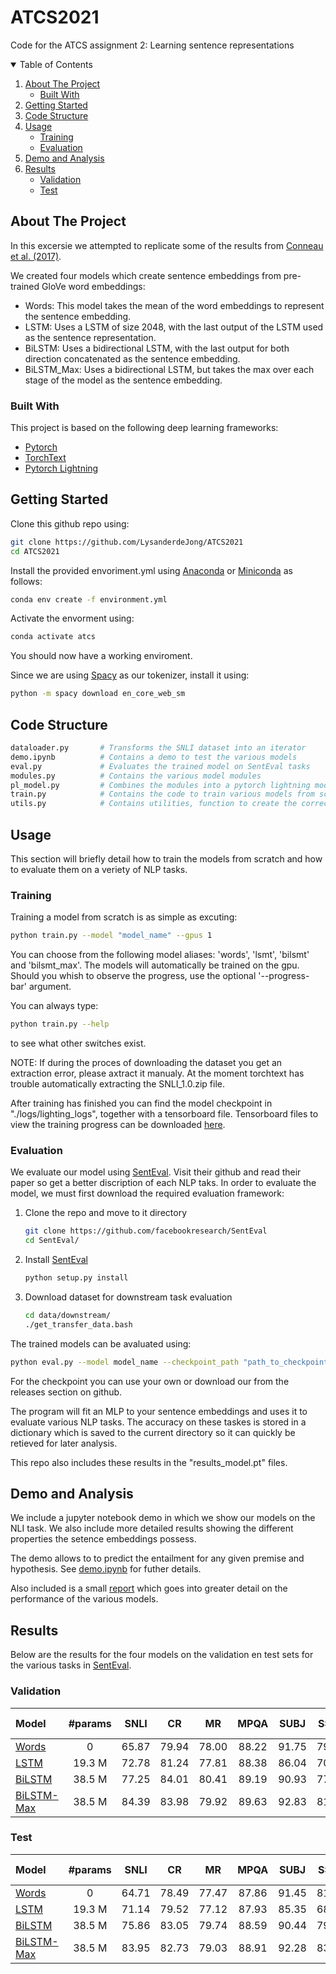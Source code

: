 # ATCS2021
Code for the ATCS assignment 2: Learning sentence representations

<!-- TABLE OF CONTENTS -->
<details open="open">
  <summary>Table of Contents</summary>
  <ol>
    <li>
      <a href="#about-the-project">About The Project</a>
      <ul>
        <li><a href="#built-with">Built With</a></li>
      </ul>
    </li>
    <li>
      <a href="#getting-started">Getting Started</a>
    </li>
    <li>
      <a href="#code-structure">Code Structure</a>
    </li>
    <li>
      <a href="#usage">Usage</a>
      <ul>
        <li><a href="#training">Training</a></li>
        <li><a href="#evaluation">Evaluation</a></li>
      </ul>
    </li>
    <li>
      <a href="#demo-and-analysis">Demo and Analysis</a>
    </li>
    <li>
      <a href="#results">Results</a>
      <ul>
        <li><a href="#validation">Validation</a></li>
        <li><a href="#test">Test</a></li>
      </ul>
    </li>
  </ol>
</details>


<!-- ABOUT THE PROJECT -->
## About The Project

In this excersie we attempted to replicate some of the results from [Conneau et al. (2017)](https://arxiv.org/abs/1705.02364).

We created four models which create sentence embeddings from pre-trained GloVe word embeddings:
* Words: This model takes the mean of the word embeddings to represent the sentence embedding.
* LSTM: Uses a LSTM of size 2048, with the last output of the LSTM used as the sentence representation.
* BiLSTM: Uses a bidirectional LSTM, with the last output for both direction concatenated as the sentence embedding.
* BiLSTM_Max: Uses a bidirectional LSTM, but takes the max over each stage of the model as the sentence embedding.

### Built With
This project is based on the following deep learning frameworks:
* [Pytorch](https://pytorch.org/)
* [TorchText](https://pytorch.org/text/stable/index.html)
* [Pytorch Lightning](https://pytorch-lightning.readthedocs.io/en/stable/)


<!-- GETTING STARTED -->
## Getting Started

Clone this github repo using:
```sh
git clone https://github.com/LysanderdeJong/ATCS2021
cd ATCS2021
```

Install the provided envoriment.yml using [Anaconda](https://www.anaconda.com/) or [Miniconda](https://docs.conda.io/en/latest/miniconda.html) as follows:
```sh
conda env create -f environment.yml
```
Activate the envorment using:
```sh
conda activate atcs
```
You should now have a working enviroment.

Since we are using [Spacy](https://spacy.io/) as our tokenizer, install it using:
```sh
python -m spacy download en_core_web_sm
```

<!-- Code Structure -->
## Code Structure
```bash
dataloader.py       # Transforms the SNLI dataset into an iterator
demo.ipynb          # Contains a demo to test the various models
eval.py             # Evaluates the trained model on SentEval tasks
modules.py          # Contains the various model modules
pl_model.py         # Combines the modules into a pytorch lightning module
train.py            # Contains the code to train various models from scratch
utils.py            # Contains utilities, function to create the correct lighting module
```

   
<!-- USAGE EXAMPLES -->
## Usage
This section will briefly detail how to train the models from scratch and how to evaluate them on a veriety of NLP tasks.

### Training
Training a model from scratch is as simple as excuting:
```sh
python train.py --model "model_name" --gpus 1
```
You can choose from the following model aliases: 'words', 'lsmt', 'bilsmt' and 'bilsmt_max'.
The models will automatically be trained on the gpu. Should you whish to observe the progress, use the optional '--progress-bar' argument.

You can always type:
```sh
python train.py --help
```
to see what other switches exist.

NOTE: If during the proces of downloading the dataset you get an extraction error, please axtract it manualy. At the moment torchtext has trouble automatically extracting the SNLI_1.0.zip file.

After training has finished you can find the model checkpoint in "./logs/lighting_logs", together with a tensorboard file. 
Tensorboard files to view the training progress can be downloaded [here](https://github.com/LysanderdeJong/ATCS2021/releases/download/v1.0/tensorboard_logs.7z).

### Evaluation
We evaluate our model using [SentEval](https://github.com/facebookresearch/SentEval). Visit their github and read their paper so get a better discription of each NLP taks.
In order to evaluate the model, we must first download the required evaluation framework:

1. Clone the repo and move to it directory
   ```sh
   git clone https://github.com/facebookresearch/SentEval
   cd SentEval/
   ```
2. Install [SentEval](https://github.com/facebookresearch/SentEval)
   ```sh
   python setup.py install
   ```
3. Download dataset for downstream task evaluation
   ```sh
   cd data/downstream/
   ./get_transfer_data.bash
   ```
   
The trained models can be avaluated using:
```sh
python eval.py --model model_name --checkpoint_path "path_to_checkpoint"
```
For the checkpoint you can use your own or download our from the releases section on github.

The program will fit an MLP to your sentence embeddings and uses it to evaluate various NLP tasks.
The accuracy on these taskes is stored in a dictionary which is saved to the current directory so it can quickly be retieved for later analysis.

This repo also includes these results in the "results_model.pt" files.

<!-- Demo and Analysis -->
## Demo and Analysis
We include a jupyter notebook demo in which we show our models on the NLI task. We also include more detailed results showing the different properties the setence embeddings possess.

The demo allows to to predict the entailment for any given premise and hypothesis. See [demo.ipynb](https://github.com/LysanderdeJong/ATCS2021/blob/main/demo.ipynb) for futher details.

Also included is a small [report](https://github.com/LysanderdeJong/ATCS2021/blob/main/report.pdf) which goes into greater detail on the performance of the various models.

<!-- RESULTS -->
## Results
Below are the results for the four models on the validation en test sets for the various tasks in [SentEval](https://github.com/facebookresearch/SentEval).

### Validation

| Model      | #params | SNLI |CR |  MR |  MPQA | SUBJ | SST2 | TREC | MRPC | SICK-E | SICK-R | STS14 | micor | macro |
| :---       |  :---:  |:---: |:---:|:---:|:---: |:---:| :---:|:---: |:---: | :---:  | :---:  | :---: | :---: | :---: |
| [Words](https://github.com/LysanderdeJong/ATCS2021/releases/download/v1.0/checkpoint_words.pth)      |    0    |65.87 |79.94|78.00|88.22 |91.75|79.01 |74.27 |72.79 |70.4    | 0.696  |0.55/0.56|82.54| 79.30 |
| [LSTM](https://github.com/LysanderdeJong/ATCS2021/releases/download/v1.0/checkpoint_lstm.pth)       |  19.3 M |72.78 |81.24|77.81|88.38 |86.04|70.76 |57.70 |71.66 |79.4    | 0.762  |0.49/0.47|79.27| 76.62 |
| [BiLSTM](https://github.com/LysanderdeJong/ATCS2021/releases/download/v1.0/checkpoint_bilstm.pth)    |  38.5 M |77.25 |84.01|80.41|89.19 |90.93|77.29 |82.01 |71.91 |84.8    | 0.840  |0.53/0.52|84.45| 82.57 |
| [BiLSTM-Max](https://github.com/LysanderdeJong/ATCS2021/releases/download/v1.0/checkpoint_bilstm_max.pth) |  38.5 M |84.39 |83.98|79.92|89.63 |92.83|81.54 |84.21 |74.93 |86.2    | 0.892  |0.69/0.67|85.47| 84.15 |

### Test
| Model      | #params | SNLI |CR |  MR |  MPQA | SUBJ | SST2 | TREC | MRPC | SICK-E | SICK-R | STS14 | micor | macro |
| :---       |  :---:  |:---: |:---:|:---:|:---: |:---:| :---:|:---: |:---: | :---:  | :---:  | :---: | :---: | :---: |
| [Words](https://github.com/LysanderdeJong/ATCS2021/releases/download/v1.0/checkpoint_words.pth)      |    0    |64.71 |78.49|77.47|87.86 |91.45|81.05 |81.6  |71.77 |75.22   | 0.763  |0.55/0.56|82.96| 80.61 |
| [LSTM](https://github.com/LysanderdeJong/ATCS2021/releases/download/v1.0/checkpoint_lstm.pth)       |  19.3 M |71.14 |79.52|77.12|87.93 |85.35|68.04 |47.4  |69.28 |80.70   | 0.793  |0.49/0.47|81.18| 74.42 |
| [BiLSTM](https://github.com/LysanderdeJong/ATCS2021/releases/download/v1.0/checkpoint_bilstm.pth)    |  38.5 M |75.86 |83.05|79.74|88.59 |90.44|79.02 |85.2  |71.71 |84.55   | 0.857  |0.53/0.52|84.84| 82.79 |
| [BiLSTM-Max](https://github.com/LysanderdeJong/ATCS2021/releases/download/v1.0/checkpoint_bilstm_max.pth) |  38.5 M |83.95 |82.73|79.03|88.91 |92.28|83.75 |89.8  |74.72 |85.95   | 0.888  |0.69/0.67|85.66| 84.65 |
